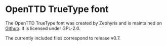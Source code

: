 # OpenTTD TrueType font

The OpenTTD TrueType font was created by Zephyris and is maintained on [Github](https://github.com/zephyris/openttd-ttf).
It is licensed under GPL-2.0.

The currently included files correspond to release v0.7.

